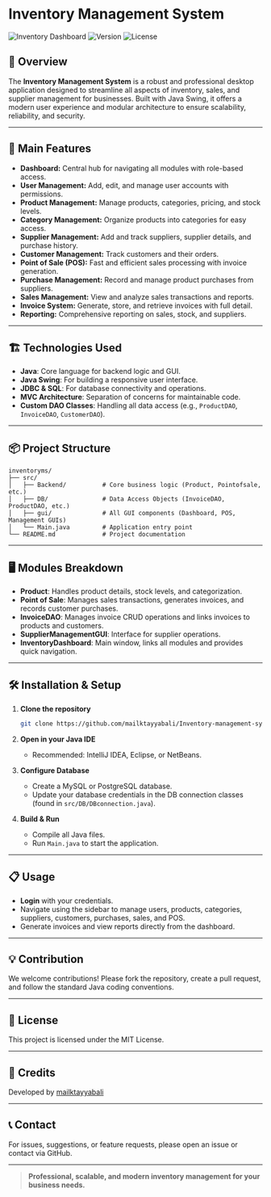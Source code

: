 # Inventory Management System

![Inventory Dashboard](https://img.shields.io/badge/Java-Swing-blue?style=flat-square)
![Version](https://img.shields.io/github/v/release/mailktayyabali/Inventory-management-system-?style=flat-square)
![License](https://img.shields.io/github/license/mailktayyabali/Inventory-management-system-?style=flat-square)

## 🚀 Overview

The **Inventory Management System** is a robust and professional desktop application designed to streamline all aspects of inventory, sales, and supplier management for businesses. Built with Java Swing, it offers a modern user experience and modular architecture to ensure scalability, reliability, and security.

---

## 🎯 Main Features

- **Dashboard:** Central hub for navigating all modules with role-based access.
- **User Management:** Add, edit, and manage user accounts with permissions.
- **Product Management:** Manage products, categories, pricing, and stock levels.
- **Category Management:** Organize products into categories for easy access.
- **Supplier Management:** Add and track suppliers, supplier details, and purchase history.
- **Customer Management:** Track customers and their orders.
- **Point of Sale (POS):** Fast and efficient sales processing with invoice generation.
- **Purchase Management:** Record and manage product purchases from suppliers.
- **Sales Management:** View and analyze sales transactions and reports.
- **Invoice System:** Generate, store, and retrieve invoices with full detail.
- **Reporting:** Comprehensive reporting on sales, stock, and suppliers.

---

## 🏗️ Technologies Used

- **Java**: Core language for backend logic and GUI.
- **Java Swing**: For building a responsive user interface.
- **JDBC & SQL**: For database connectivity and operations.
- **MVC Architecture**: Separation of concerns for maintainable code.
- **Custom DAO Classes**: Handling all data access (e.g., `ProductDAO`, `InvoiceDAO`, `CustomerDAO`).

---

## 📦 Project Structure

```
inventoryms/
├── src/
│   ├── Backend/          # Core business logic (Product, Pointofsale, etc.)
│   ├── DB/               # Data Access Objects (InvoiceDAO, ProductDAO, etc.)
│   ├── gui/              # All GUI components (Dashboard, POS, Management GUIs)
│   └── Main.java         # Application entry point
└── README.md             # Project documentation
```

---

## 🖥️ Modules Breakdown

- **Product**: Handles product details, stock levels, and categorization.
- **Point of Sale**: Manages sales transactions, generates invoices, and records customer purchases.
- **InvoiceDAO**: Manages invoice CRUD operations and links invoices to products and customers.
- **SupplierManagementGUI**: Interface for supplier operations.
- **InventoryDashboard**: Main window, links all modules and provides quick navigation.

---

## 🛠️ Installation & Setup

1. **Clone the repository**
   ```bash
   git clone https://github.com/mailktayyabali/Inventory-management-system-.git
   ```

2. **Open in your Java IDE**
   - Recommended: IntelliJ IDEA, Eclipse, or NetBeans.

3. **Configure Database**
   - Create a MySQL or PostgreSQL database.
   - Update your database credentials in the DB connection classes (found in `src/DB/DBconnection.java`).

4. **Build & Run**
   - Compile all Java files.
   - Run `Main.java` to start the application.

---

## 📋 Usage

- **Login** with your credentials.
- Navigate using the sidebar to manage users, products, categories, suppliers, customers, purchases, sales, and POS.
- Generate invoices and view reports directly from the dashboard.

---

## 💡 Contribution

We welcome contributions! Please fork the repository, create a pull request, and follow the standard Java coding conventions.

---

## 📝 License

This project is licensed under the MIT License.

---

## 🙏 Credits

Developed by [mailktayyabali](https://github.com/mailktayyabali) 

---

## 📞 Contact

For issues, suggestions, or feature requests, please open an issue or contact via GitHub.

---

> **Professional, scalable, and modern inventory management for your business needs.**
